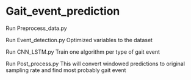 # Gait_event_prediction

Run Preprocess_data.py

Run Event_detection.py 
Optimized variables to the dataset

Run CNN_LSTM.py
Train one algorithm per type of gait event

Run Post_process.py
This will convert windowed predictions to original sampling rate and find most probably gait event
